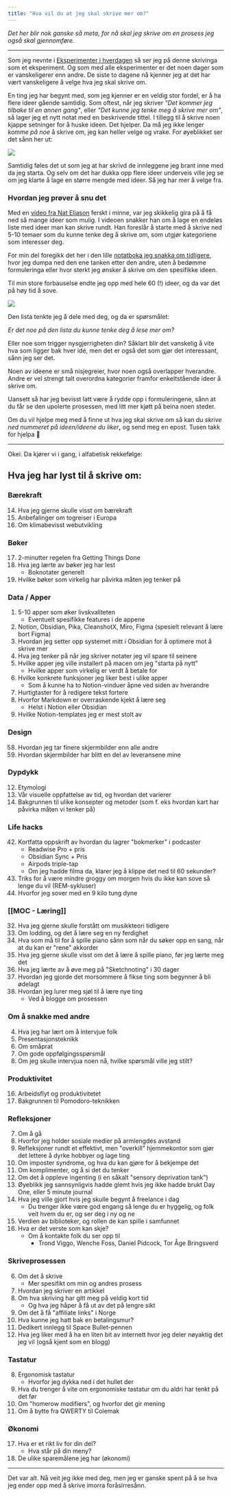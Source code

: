 ```yaml
---
title: "Hva vil du at jeg skal skrive mer om?"
---
```

_Det her blir nok ganske så meta, for nå skal jeg skrive om en prosess jeg også skal gjennomføre._

---

Som jeg nevnte i [Eksperimenter i hverdagen](https://www.simenskriver.no/eksperimenter-i-livet/) så ser jeg på denne skrivinga som et eksperiment. Og som med alle eksperimenter er det noen dager som er vanskeligerer enn andre. De siste to dagene nå kjenner jeg at det har vært vanskeligere å velge hva jeg skal skrive om.

En ting jeg har begynt med, som jeg kjenner er en veldig stor fordel, er å ha flere ideer gående samtidig. Som oftest, når jeg skriver _"Det kommer jeg tilbake til en annen gang"_, eller _"Det kunne jeg tenke meg å skrive mer om"_, så lager jeg et nytt notat med en beskrivende tittel. I tillegg til å skrive noen kjappe setninger for å huske ideen. Det hjelper. Da må jeg ikke lenger _komme på noe_ å skrive om, jeg kan heller velge og vrake. For øyeblikket ser det sånn her ut:

![](https://www.simenskriver.no/content/images/2022/12/CleanShot-2022-12-08-at-08.37.14@2x.png)

Samtidig føles det ut som jeg at har skrivd de innleggene jeg brant inne med da jeg starta. Og selv om det har dukka opp flere ideer underveis ville jeg se om jeg klarte å lage en større mengde med ideer. Så jeg har mer å velge fra.

### Hvordan jeg prøver å snu det

Med en [video fra Nat Eliason](https://youtu.be/Nnp9V7iLgGo?t=75) ferskt i minne, var jeg skikkelig gira på å få ned så mange ideer som mulig. I videoen snakker han om å lage en endeløs liste med ideer man kan skrive rundt. Han foreslår å starte med å skrive ned 5-10 temaer som du kunne tenke deg å skrive om, som utgjør kategoriene som interesser deg.

For min del foregikk det her i den lille [notatboka jeg snakka om tidligere](https://www.simenskriver.no/hvorfor-jeg-gar-rundt-med-en-notatbok-i-lomma/), hvor jeg dumpa ned den ene tanken etter den andre, uten å bedømme formuleringa eller hvor sterkt jeg ønsker å skrive om den spesifikke ideen.

Til min store forbauselse endte jeg opp med hele 60 (!) ideer, og da var det på høy tid å sove.

![](https://www.simenskriver.no/content/images/2022/12/notatbok-med-ideer.jpg)

Den lista tenkte jeg å dele med deg, og da er spørsmålet:

*Er det noe på den lista du kunne tenke deg å lese mer om?*

Eller noe som trigger nysgjerrigheten din? Såklart blir det vanskelig å vite hva som ligger bak hver idé, men det er også det som gjør det interessant, sånn jeg ser det.

Noen av ideene er små nisjegreier, hvor noen også overlapper hverandre. Andre er vel strengt talt overordna kategorier framfor enkeltstående ideer å skrive om.

Uansett så har jeg bevisst latt være å rydde opp i formuleringene, sånn at du får se den upolerte prosessen, med litt mer kjøtt på beina noen steder.

Om du vil hjelpe meg med å finne ut hva jeg skal skrive om så kan du _skrive ned nummeret på ideen/ideene du liker_**,** og send meg en epost. Tusen takk for hjelpa 🙌

---

Okei. Da kjører vi i gang, i alfabetisk rekkefølge:

## Hva jeg har lyst til å skrive om:

### Bærekraft
14. Hva jeg gjerne skulle visst om bærekraft
15. Anbefalinger om togreiser i Europa
28. Om klimabevisst webutvikling

### Bøker
17. 2-minutter regelen fra Getting Things Done
18. Hva jeg lærte av bøker jeg har lest
	* Boknotater generelt
19. Hvilke bøker som virkelig har påvirka måten jeg tenker på

### Data / Apper
1. 5-10 apper som øker livskvaliteten
	*  Eventuelt spesifikke features i de appene
2. Notion, Obsidian, Pika, CleanshotX, Miro, Figma (spesielt relevant å lære bort Figma)
19. Hvordan jeg setter opp systemet mitt i Obsidian for å optimere mot å skrive mer
20. Hva jeg tenker på når jeg skriver notater jeg vil spare til seinere
25. Hvilke apper jeg ville installert på macen om jeg "starta på nytt"
	*  Hvilke apper som virkelig er verdt å betale for
48. Hvilke konkrete funksjoner jeg liker best i ulike apper
	* Som å kunne ha to Notion-vinduer åpne ved siden av hverandre
50. Hurtigtaster for å redigere tekst fortere
49. Hvorfor Markdown er overraskende kjekt å lære seg
	* Helst i Notion eller Obsidian
51. Hvilke Notion-templates jeg er mest stolt av

### Design
58. Hvordan jeg tar finere skjermbilder enn alle andre
59. Hvordan skjermbilder har blitt en del av leveransene mine

### Dypdykk
12. Etymologi
13. Vår visuelle oppfattelse av tid, og hvordan det varierer
60. Bakgrunnen til ulike konsepter og metoder (som f. eks hvordan kart har påvirka måten vi tenker på)

### Life hacks
42. Kortfatta oppskrift av hvordan du lagrer "bokmerker" i podcaster
	* Readwise Pro + pris
	* Obsidian Sync + Pris
	* Airpods triple-tap
	* Om jeg hadde filma da, klarer jeg å klippe det ned til 60 sekunder?
52. Triks for å være mindre groggy om morgen hvis du ikke kan sove så lenge du vil (REM-sykluser)
53. Hvorfor jeg sover med en 9 kilo tung dyne

### [[MOC - Læring]]
32. Hva jeg gjerne skulle forstått om musikkteori tidligere
38. Om lodding, og det å lære seg en ny ferdighet
39. Hva som må til for å spille piano sånn som når du søker opp en sang, når at du kan er "rene" akkorder
40. Hva jeg gjerne skulle visst om det å lære å spille piano, før jeg lærte meg det
41. Hva jeg lærte av å øve meg på "Sketchnoting" i 30 dager
43. Hvordan jeg gjorde det morsommere å fikse ting som begynner å bli ødelagt
44. Hvordan jeg lurer meg sjøl til å lære nye ting
	* Ved å blogge om prosessen

### Om å snakke med andre
4. Hva jeg har lært om å intervjue folk
5. Presentasjonsteknikk
10. Om småprat
11. Om gode oppfølgingsspørsmål
46. Om jeg skulle intervjua noen nå, hvilke spørsmål ville jeg stilt?

### Produktivitet
16. Arbeidsflyt og produktivitetet
55. Bakgrunnen til Pomodoro-teknikken

### Refleksjoner
7. Om å gå
21. Hvorfor jeg holder sosiale medier på armlengdes avstand
22. Refleksjoner rundt et effektivt, men "overkill" hjemmekontor som gjør det lettere å dyrke hobbyer og lage ting
24. Om imposter syndrome, og hva du kan gjøre for å bekjempe det
27. Om komplimenter, og å si det du tenker
34. Om det å oppleve ingenting (i en såkalt "sensory deprivation tank")
35. Øyeblikk jeg sannsynligvis hadde glemt hvis jeg ikke hadde brukt Day One, eller 5 minute journal
37. Hva jeg ville gjort hvis jeg skulle begynt å freelance i dag
	* Du trenger ikke være god engang så lenge du er hyggelig, og folk veit hvem du er, og ser deg i ny og ne
56. Verdien av biblioteker, og rollen de kan spille i samfunnet
57. Hva er det verste som kan skje?
	* Om å kontakte folk du ser opp til
		* Trond Viggo, Wenche Foss, Daniel Pidcock, Tor Åge Bringsverd

### Skriveprosessen
6. Om det å skrive
	* Mer spesifikt om min og andres prosess
7. Hvordan jeg skriver en artikkel
8. Om hva skriving har gitt meg på veldig kort tid
	* Og hva jeg håper å få ut av det på lengre sikt
9. Om det å få "affiliate links" i Norge
10. Hva kunne jeg hatt bak en betalingsmur?
11. Dedikert innlegg til Space Bullet-pennen
12. Hva jeg liker med å ha en liten bit av internett hvor jeg deler nøyaktig det jeg vil (også kjent som en blogg)

### Tastatur
8. Ergonomisk tastatur
	*  Hvorfor jeg dykka ned i det hullet der
9. Hva du trenger å vite om ergonomiske tastatur om du aldri har tenkt på det før
29. Om "homerow modifiers", og hvorfor det gir mening
30. Om å bytte fra QWERTY til Colemak

### Økonomi
17. Hva er et rikt liv for din del?
	*  Hva står på din meny?
26. De ulike sparemålene jeg har (økonomi)

---

Det var alt. Nå veit jeg ikke med deg, men jeg er ganske spent på å se hva jeg ender opp med å skrive imorra foråsirresånn.